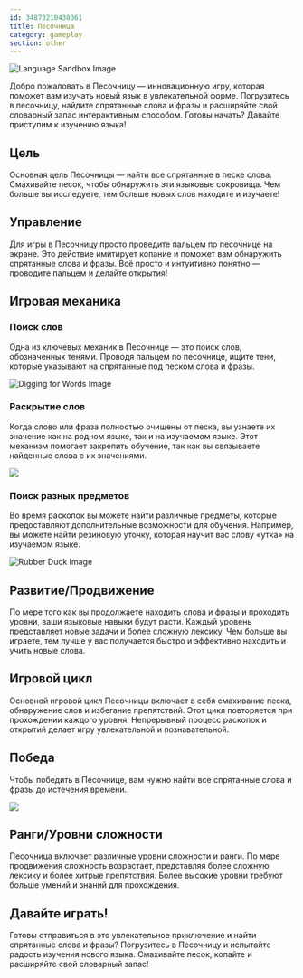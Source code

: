 ```yaml
---
id: 34873210430361
title: Песочница
category: gameplay
section: other
---
```

![Language Sandbox Image](https://help.studycat.com/hc/article_attachments/34873193987353)

Добро пожаловать в Песочницу — инновационную игру, которая поможет вам изучать новый язык в увлекательной форме. Погрузитесь в песочницу, найдите спрятанные слова и фразы и расширяйте свой словарный запас интерактивным способом. Готовы начать? Давайте приступим к изучению языка!

## Цель

Основная цель Песочницы — найти все спрятанные в песке слова. Смахивайте песок, чтобы обнаружить эти языковые сокровища. Чем больше вы исследуете, тем больше новых слов находите и изучаете!

## Управление

Для игры в Песочницу просто проведите пальцем по песочнице на экране. Это действие имитирует копание и поможет вам обнаружить спрятанные слова и фразы. Всё просто и интуитивно понятно — проводите пальцем и делайте открытия!

## Игровая механика

### Поиск слов

Одна из ключевых механик в Песочнице — это поиск слов, обозначенных тенями. Проводя пальцем по песочнице, ищите тени, которые указывают на спрятанные под песком слова и фразы.

![Digging for Words Image](https://help.studycat.com/hc/article_attachments/34873193990169)

### Раскрытие слов

Когда слово или фраза полностью очищены от песка, вы узнаете их значение как на родном языке, так и на изучаемом языке. Этот механизм помогает закрепить обучение, так как вы связываете найденные слова с их значениями.

![](https://help.studycat.com/hc/article_attachments/34967533998745)

### Поиск разных предметов

Во время раскопок вы можете найти различные предметы, которые предоставляют дополнительные возможности для обучения. Например, вы можете найти резиновую уточку, которая научит вас слову «утка» на изучаемом языке.

![Rubber Duck Image](https://help.studycat.com/hc/article_attachments/34873210402585)

## Развитие/Продвижение

По мере того как вы продолжаете находить слова и фразы и проходить уровни, ваши языковые навыки будут расти. Каждый уровень представляет новые задачи и более сложную лексику. Чем больше вы играете, тем лучше у вас получается быстро и эффективно находить и учить новые слова.

## Игровой цикл

Основной игровой цикл Песочницы включает в себя смахивание песка, обнаружение слов и избегание препятствий. Этот цикл повторяется при прохождении каждого уровня. Непрерывный процесс раскопок и открытий делает игру увлекательной и познавательной.

## Победа

Чтобы победить в Песочнице, вам нужно найти все спрятанные слова и фразы до истечения времени.

![](https://help.studycat.com/hc/article_attachments/34967564471577)

## Ранги/Уровни сложности

Песочница включает различные уровни сложности и ранги. По мере продвижения сложность возрастает, представляя более сложную лексику и более хитрые препятствия. Более высокие уровни требуют больше умений и знаний для прохождения.

## Давайте играть!

Готовы отправиться в это увлекательное приключение и найти спрятанные слова и фразы? Погрузитесь в Песочницу и испытайте радость изучения нового языка. Смахивайте песок, копайте и расширяйте свой словарный запас!

